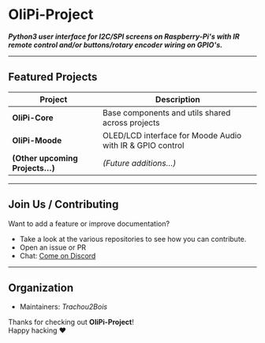 # OliPi-Project

***Python3 user interface for I2C/SPI screens on Raspberry-Pi's with IR remote control and/or buttons/rotary encoder wiring on GPIO's.***

---

##  Featured Projects
| Project | Description |
|--------|-------------|
| **OliPi-Core** | Base components and utils shared across projects |
| **OliPi-Moode** | OLED/LCD interface for Moode Audio with IR & GPIO control |
| **(Other upcoming Projects…)** | *(Future additions…)* |

---

##  Join Us / Contributing
Want to add a feature or improve documentation?
- Take a look at the various repositories to see how you can contribute.
- Open an issue or PR
- Chat: [Come on Discord](https://discord.gg/pku67XsFEE)

---

##  Organization
- Maintainers: *Trachou2Bois*

Thanks for checking out **OliPi-Project**!  
Happy hacking ❤️
